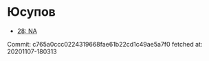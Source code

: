 # Юсупов
- [28: NA](28.md)

Commit: c765a0ccc0224319668fae61b22cd1c49ae5a7f0
 fetched at: 20201107-180313
